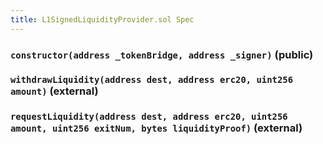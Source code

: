 ```yaml
---
title: L1SignedLiquidityProvider.sol Spec
---
```


### `constructor(address _tokenBridge, address _signer)` (public)

### `withdrawLiquidity(address dest, address erc20, uint256 amount)` (external)

### `requestLiquidity(address dest, address erc20, uint256 amount, uint256 exitNum, bytes liquidityProof)` (external)
